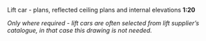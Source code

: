 <span class="caps">Lift car - plans, reflected ceiling plans and internal elevations **1:20**</span>

_Only where required - lift cars are often selected from lift supplier’s catalogue, in that case this drawing is not needed._